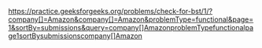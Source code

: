 https://practice.geeksforgeeks.org/problems/check-for-bst/1/?company[]=Amazon&company[]=Amazon&problemType=functional&page=1&sortBy=submissions&query=company[]AmazonproblemTypefunctionalpage1sortBysubmissionscompany[]Amazon
